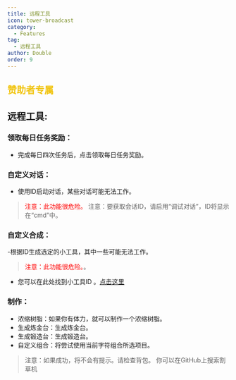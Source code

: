 ```yaml
---
title: 远程工具
icon: tower-broadcast
category:
  - Features
tag:
  - 远程工具
author: Double
order: 9
---
```


##  <span style="color:#f1c40f;">赞助者专属</span>
## 远程工具:
### 领取每日任务奖励：
- 完成每日四次任务后，点击领取每日任务奖励。
### 自定义对话：
- 使用ID启动对话，某些对话可能无法工作。
><span style="color:red;">注意：此功能很危险。</span>
>注意：要获取会话ID，请启用“调试对话”，ID将显示在“cmd”中。
### 自定义合成：
-根据ID生成选定的小工具，其中一些可能无法工作。
 ><span style="color:red;">注意：此功能很危险。</span>。
 - 您可以在此处找到小工具ID 。[点击这里](https://github.com/jie65535/grasscuttercommandgenerator/blob/main/source/grasscuttertools/resources/en-us/gadget.txt)

### 制作：
- 浓缩树脂：如果你有体力，就可以制作一个浓缩树脂。
- 生成炼金台：生成炼金台。
- 生成锻造台：生成锻造台。
- 自定义组合：将尝试使用当前字符组合所选项目。
>注意：如果成功，将不会有提示。请检查背包。
>你可以在GitHub上搜索割草机



